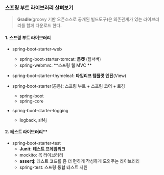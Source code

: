 ### 스프링 부트 라이브러리 살펴보기

> **Gradle**(groovy 기반 오픈소스로 공개된 빌드도구)은 의존관계가 있는 라이브러리를 함께 다운로드 한다. 

#### 1. 스프링 부트 라이브러리
- spring-boot-starter-web  
	- spring-boot-starter-tomcat: **톰캣** (웹서버)  
	- spring-webmvc: **스프링 웹 MVC **

- spring-boot-starter-thymeleaf: **타임리프 템플릿 엔진**(View)  

- spring-boot-starter(공통): 스프링 부트 + 스프링 코어 + 로깅  
	- spring-boot  
    - spring-core  
- spring-boot-starter-logging  
    - logback, slf4j  



#### 2. 테스트 라이브러리**  

- spring-boot-starter-test  
	- **Junit**: **테스트 프레임워크** 
	- mockito: 목 라이브러리  
	- **assertj**: 테스트 코드를 좀 더 편하게 작성하게 도와주는 라이브러리  
	- spring-test: 스프링 통합 테스트 지원
